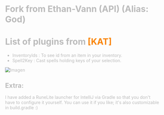 # <font color=#bbbbbb>

# Fork from Ethan-Vann (API) (Alias: God)

# List of plugins from <font color=#fa8405>[KAT] <font color=#bbbbbb></html>

-   InventoryIds : To see id from an item in your inventory.
-   Spell2Key : Cast spells holding keys of your selection.

![Imagen](https://github.com/KATalyzt36/KAT-Plugins/assets/spell2key-config.jpg)

## Extra:
I have added a RuneLite launcher for IntelliJ via Gradle so that you don't have to configure it yourself. You can use it if you like; it's also customizable in build.gradle :)